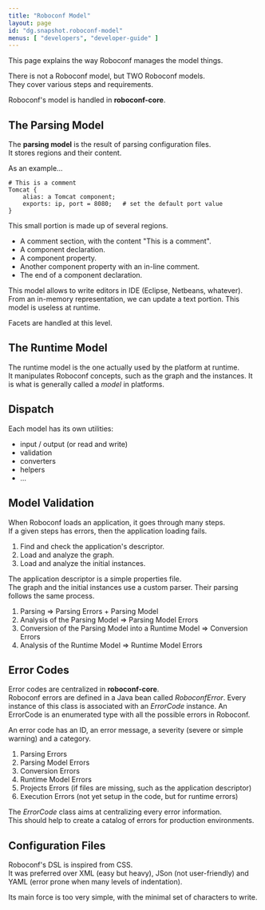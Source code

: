 ```yaml
---
title: "Roboconf Model"
layout: page
id: "dg.snapshot.roboconf-model"
menus: [ "developers", "developer-guide" ]
---
```


This page explains the way Roboconf manages the model things.  

There is not a Roboconf model, but TWO Roboconf models.  
They cover various steps and requirements.

Roboconf's model is handled in **roboconf-core**.


## The Parsing Model

The **parsing model** is the result of parsing configuration files.  
It stores regions and their content.

As an example...

	# This is a comment
	Tomcat {
		alias: a Tomcat component;
		exports: ip, port = 8080;	# set the default port value
	}

This small portion is made up of several regions.

* A comment section, with the content "This is a comment".
* A component declaration.
* A component property.
* Another component property with an in-line comment.
* The end of a component declaration.

This model allows to write editors in IDE (Eclipse, Netbeans, whatever).  
From an in-memory representation, we can update a text portion. This model is useless at runtime.

Facets are handled at this level.


## The Runtime Model

The runtime model is the one actually used by the platform at runtime.  
It manipulates Roboconf concepts, such as the graph and the instances. It is what is
generally called a *model* in platforms.


## Dispatch

Each model has its own utilities: 

* input / output (or read and write)
* validation
* converters
* helpers
* ...


## Model Validation

When Roboconf loads an application, it goes through many steps.  
If a given steps has errors, then the application loading fails.

1. Find and check the application's descriptor.
2. Load and analyze the graph.
3. Load and analyze the initial instances.

The application descriptor is a simple properties file.  
The graph and the initial instances use a custom parser. Their parsing follows the same process. 

1. Parsing => Parsing Errors + Parsing Model
2. Analysis of the Parsing Model => Parsing Model Errors
3. Conversion of the Parsing Model into a Runtime Model => Conversion Errors
4. Analysis of the Runtime Model => Runtime Model Errors


## Error Codes

Error codes are centralized in **roboconf-core**.  
Roboconf errors are defined in a Java bean called *RoboconfError*. Every instance of this class
is associated with an *ErrorCode* instance. An ErrorCode is an enumerated type with all the possible errors
in Roboconf.

An error code has an ID, an error message, a severity (severe or simple warning) and a category.

1. Parsing Errors
2. Parsing Model Errors
3. Conversion Errors
4. Runtime Model Errors
5. Projects Errors (if files are missing, such as the application descriptor)
6. Execution Errors (not yet setup in the code, but for runtime errors)

The *ErrorCode* class aims at centralizing every error information.  
This should help to create a catalog of errors for production environments.


## Configuration Files

Roboconf's DSL is inspired from CSS.  
It was preferred over XML (easy but heavy), JSon (not user-friendly) and YAML 
(error prone when many levels of indentation).

Its main force is too very simple, with the minimal set of characters to write.
